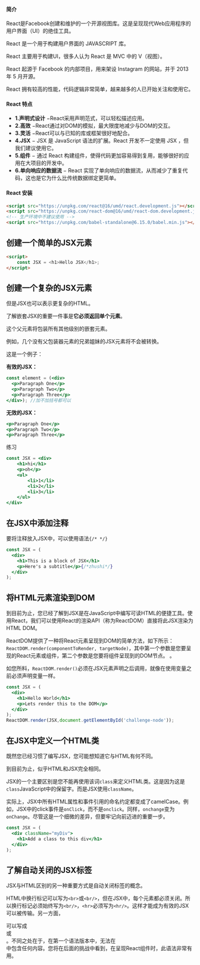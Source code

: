 #### 简介

React是Facebook创建和维护的一个开源视图库。这是呈现现代Web应用程序的用户界面（UI）的绝佳工具。

React 是一个用于构建用户界面的 JAVASCRIPT 库。

React 主要用于构建UI，很多人认为 React 是 MVC 中的 V（视图）。

React 起源于 Facebook 的内部项目，用来架设 Instagram 的网站，并于 2013 年 5 月开源。

React 拥有较高的性能，代码逻辑非常简单，越来越多的人已开始关注和使用它。

#### React 特点

- **1.声明式设计** −React采用声明范式，可以轻松描述应用。
- **2.高效** −React通过对DOM的模拟，最大限度地减少与DOM的交互。
- **3.灵活** −React可以与已知的库或框架很好地配合。
- **4.JSX** − JSX 是 JavaScript 语法的扩展。React 开发不一定使用 JSX ，但我们建议使用它。
- **5.组件** − 通过 React 构建组件，使得代码更加容易得到复用，能够很好的应用在大项目的开发中。
- **6.单向响应的数据流** − React 实现了单向响应的数据流，从而减少了重复代码，这也是它为什么比传统数据绑定更简单。

#### React 安装

```html
<script src="https://unpkg.com/react@16/umd/react.development.js"></script>
<script src="https://unpkg.com/react-dom@16/umd/react-dom.development.js"></script>
<!-- 生产环境中不建议使用 -->
<script src="https://unpkg.com/babel-standalone@6.15.0/babel.min.js"></script>
```



## 创建一个简单的JSX元素

```html
<script>
	const JSX = <h1>Hello JSX</h1>;
</script>
```



## 创建一个复杂的JSX元素

但是JSX也可以表示更复杂的HTML。

了解嵌套JSX的重要一件事是**它必须返回单个元素**。

这个父元素将包装所有其他级别的嵌套元素。

例如，几个没有父包装器元素的兄弟姐妹的JSX元素将不会被转换。

这是一个例子：

**有效的JSX：**

```jsx
const element = (<div>
  <p>Paragraph One</p>
  <p>Paragraph Two</p>
  <p>Paragraph Three</p>
</div>); //加不加括号都可以
```

**无效的JSX：**

```jsx
<p>Paragraph One</p>
<p>Paragraph Two</p>
<p>Paragraph Three</p>
```

练习

```jsx
const JSX = <div>
    <h1>hi</h1>
    <p>oh</p>
    <ul>
        <li>1</li>
        <li>2</li>
        <li>3</li>
    </ul>
</div>   
```



## 在JSX中添加注释

要将注释放入JSX中，可以使用语法`{/* */}`

```jsx
const JSX = (
  <div>
    <h1>This is a block of JSX</h1>
    <p>Here's a subtitle</p>{/*zhushi*/}
  </div>
);
```



## 将HTML元素渲染到DOM

到目前为止，您已经了解到JSX是在JavaScript中编写可读HTML的便捷工具。使用React，我们可以使用React的渲染API（称为ReactDOM）直接将此JSX渲染为HTML DOM。

ReactDOM提供了一种将React元素呈现到DOM的简单方法，如下所示：`ReactDOM.render(componentToRender, targetNode)`，其中第一个参数是您要呈现的React元素或组件，第二个参数是您要将组件呈现到的DOM节点。 。

如您所料，`ReactDOM.render()`必须在JSX元素声明之后调用，就像在使用变量之前必须声明变量一样。

```jsx
const JSX = (
  <div>
    <h1>Hello World</h1>
    <p>Lets render this to the DOM</p>
  </div>
);
ReactDOM.render(JSX,document.getElementById('challenge-node'));
```



## 在JSX中定义一个HTML类

既然您已经习惯了编写JSX，您可能想知道它与HTML有何不同。

到目前为止，似乎HTML和JSX完全相同。

JSX的一个主要区别是您不能再使用该词`class`来定义HTML类。这是因为这是`class`JavaScript中的保留字。而是JSX使用`className`。

实际上，JSX中所有HTML属性和事件引用的命名约定都变成了camelCase。例如，JSX中的click事件是`onClick`，而不是`onclick`。同样，`onchange`变为`onChange`。尽管这是一个细微的差异，但要牢记向前迈进的重要一步。

```jsx
const JSX = (
  <div className="myDiv">
    <h1>Add a class to this div</h1>
  </div>
);
```



## 了解自动关闭的JSX标签

JSX与HTML区别的另一种重要方式是自动关闭标签的概念。

HTML中换行标记可以写为`<br>`或`<br/>`，但在JSX中，每个元素都必须关闭。所以换行标记必须始终写为`<br/>`，`<hr>`必须写为`<hr/>`。这样才能成为有效的JSX可以被传输。另一方面，<div>可以写成<div/>或<div></div>。不同之处在于，在第一个语法版本中，无法在<div/>中包含任何内容。您将在后面的挑战中看到，在呈现React组件时，此语法非常有用。
